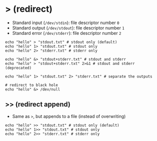 # > (redirect)

- Standard input (`/dev/stdin`): file descriptor number `0`
- Standard output (`/dev/stdout`): file descriptor number `1`
- Standard error (`/dev/stderr`): file descriptor number `2`

```shell
echo "hello" > "stdout.txt" # stdout only (default)
echo "hello" 1> "stdout.txt" # stdout only
echo "hello" 2> "stderr.txt" # stderr only

echo "hello" &> "stdout+stderr.txt" # stdout and stderr
echo "hello" > "stdout+stderr.txt" 2>&1 # stdout and stderr (deprecated)

echo "hello" 1> "stdout.txt" 2> "stderr.txt" # separate the outputs
```

```shell
# redirect to black hole
echo "hello" &> /dev/null
```

## >> (redirect append)

- Same as `>`, but appends to a file (instead of overwriting)

```shell
echo "hello" >> "stdout.txt" # stdout only (default)
echo "hello" 1>> "stdout.txt" # stdout only
echo "hello" 2>> "stderr.txt" # stderr only
```

